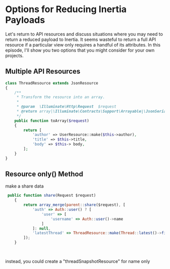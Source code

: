 # Options for Reducing Inertia Payloads

Let's return to API resources and discuss situations where you may need to return a reduced payload to Inertia. It seems wasteful to return a full API resource if a particular view only requires a handful of its attributes. In this episode, I'll show you two options that you might consider for your own projects.

## Multiple API Resources

```php
class ThreadResource extends JsonResource
{
    /**
     * Transform the resource into an array.
     *
     * @param  \Illuminate\Http\Request  $request
     * @return array|\Illuminate\Contracts\Support\Arrayable|\JsonSerializable
     */
    public function toArray($request)
    {
        return [
            'author' => UserResource::make($this->author),
            'title' => $this->title,
            'body' => $this-> body,
        ];
    }
}
```

## Resource only() Method

make a share data

```javaScript
 public function share(Request $request)
    {
        return array_merge(parent::share($request), [
            'auth' => Auth::user() ? [
                'user' => [
                    'username' => Auth::user()->name
                ]
            ]: null,
            'latestThread' => ThreadResource::make(Thread::latest()->first())->only('title', 'author')
        ]);
    }

    
```

instead, you could create a "threadSnapshotResource" for name only
